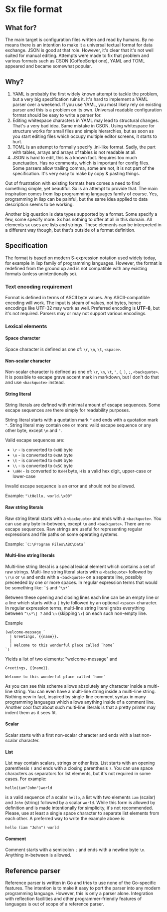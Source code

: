 # Sx file format

## What for?

The main target is configuration files written and read by humans. By no means there is an intention to make it a universal textual format for data exchange. JSON is good at that role. However, it's clear that it's not well suited for manual editing. Attempts were made to fix that problem and various formats such as CSON (CoffeeScript one), YAML and TOML appeared and became somewhat popular.

## Why?

1. YAML is probably the first widely known attempt to tackle the problem, but a very big specification ruins it. It's hard to implement a YAML parser over a weekend. If you use YAML, you most likely rely on existing parser and this is a problem on its own. Universal readable configuration format should be easy to write a parser for.
2. Editing whitespace characters in YAML may lead to structural changes. That's a very bad idea. Same mistake in CSON. Using whitespace for structure works for small files and simple hierarchies, but as soon as you start editing files which occupy multiple editor screens, it starts to hurt.
3. TOML is an attempt to formally specify .ini-like format. Sadly, the part with tables, arrays and arrays of tables is not readable at all.
3. JSON is hard to edit, this is a known fact. Requires too much punctuation. Has no comments, which is important for config files. Some parsers allow trailing comma, some are not, it is not part of the specification. It's very easy to make by copy & pasting things.

Out of frustration with existing formats here comes a need to find something simple, yet beautiful. Sx is an attempt to provide that. The main inspiration comes from lisp programming languages family of course. Yes, programming in lisp can be painful, but the same idea applied to data description seems to be working.

Another big question is data types supported by a format. Some specify a few, some specify more. Sx has nothing to offer at all in this domain. All elements sx uses are lists and strings. These elements can be interpreted in a different way though, but that's outside of a format definition.

## Specification

The format is based on modern S-expression notation used widely today, for example in lisp family of programming languages. However, the format is redefined from the ground up and is not compatible with any existing formats (unless unintentionally so).

### Text encoding requirement

Format is defined in terms of ASCII byte values. Any ASCII-compatible encoding will work. The input is steam of values, not bytes, hence encodings like UTF-32 may work as well. Preferred encoding is **UTF-8**, but it's not required. Parsers may or may not support various encodings.

### Lexical elements

#### Space character

Space character is defined as one of: `\r`, `\n`, `\t`, `<space>`.

#### Non-scalar character

Non-scalar character is defined as one of: `\r`, `\n`, `\t`, `"`, `(`, `)`, `;`, `<backquote>`. It is possible to escape grave accent mark in markdown, but I don't do that and use `<backquote>` instead.

#### String literal

String literals are defined with minimal amount of escape sequences. Some escape sequences are there simply for readability purposes.

String literal starts with a quotation mark `"` and ends with a  quotation mark `"`. String literal may contain one or more: valid escape sequence or any other byte, except `\n` and `"`.

Valid escape sequences are:

- `\r` - is converted to `0x0D` byte
- `\n` - is converted to `0x0A` byte
- `\t` - is converted to `0x09` byte
- `\\` - is converted to `0x5C` byte
- `\xHH` - is converted to `0xHH` byte, `H` is a valid hex digit, upper-case or lower-case

Invalid escape sequence is an error and should not be allowed.

Example: `"\tHello, world.\x00"`

#### Raw string literals

Raw string literal starts with a `<backquote>` and ends with a `<backquote>`. You can use any byte in-between, except `\n` and `<backquote>`. There are no escape sequences. Raw strings are useful for representing regular expressions and file paths on some operating systems.

Example: `` `C:\Program Files\ABC\Data` ``

#### Multi-line string literals

Multi-line string literal is a special lexical element which contains a set of raw strings. Multi-line string literal starts with a `<backquote>` followed by `\r\n` or `\n` and ends with a `<backquote>` on a separate line, possibly preceeded by one or more spaces. In regular expression terms that would be something like: `` `$ `` and `` ^\s*` ``

Between these opening and closing lines each line can be an empty line or a line which starts with a `|` byte followed by an optional `<space>` character. In regular expression terms, multi-line string literal grabs everything between `^\s*\| ?` and `\n` (skipping `\r`) on each such non-empty line.

Example

    (welcome-message `
      | Greetings, {{name}}.
      |
      | Welcome to this wonderful place called `home`
    `)

Yields a list of two elements: "welcome-message" and

    Greetings, {{name}}.

    Welcome to this wonderful place called `home`

As you can see this scheme allows absolutely any character inside a multi-line string. You can even have a multi-line string inside a multi-line string. Nothing new in fact, inspired by single-line comment syntax in many programming languages which allows anything inside of a comment line. Another cool fact about such multi-line literals is that a pretty printer may indent them as it sees fit.

#### Scalar

Scalar starts with a first non-scalar character and ends with a last non-scalar character.

#### List

List may contain scalars, strings or other lists. List starts with an opening parenthesis `(` and ends with a closing parenthesis `)`. You can use space characters as separators for list elements, but it's not required in some cases. For example:
```
hello(iam"John")world
```
is a valid sequence of a scalar `hello`, a list with two elements `iam` (scalar) and `John` (string) followed by a scalar `world`. While this form is allowed by definition and is made intentionally for simplicity, it's not recommended. Please, use at least a single space character to separate list elements from each other. A preferred way to write the example above is:
```
hello (iam "John") world
```

#### Comment

Comment starts with a semicolon `;` and ends with a newline byte `\n`. Anything in-between is allowed.

## Reference parser

Reference parser is written in Go and tries to use none of the Go-specific features. The intention is to make it easy to port the parser into any modern programming language. However, this is only a parser alone. Integration with reflection facilities and other programmer-friendly features of languages is out of scope of a reference parser.
